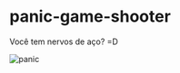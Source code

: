 # panic-game-shooter
Você tem nervos de aço? =D


![panic](https://user-images.githubusercontent.com/64921117/164075629-7fcdd21b-c29c-499a-a943-b65fddbe4274.gif)
